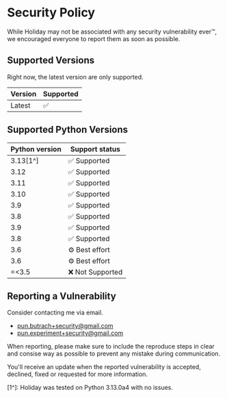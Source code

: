 # Security Policy
While Holiday may not be associated with any
security vulnerability ever:tm:, we encouraged everyone
to report them as soon as possible.

## Supported Versions
Right now, the latest version are only supported.

| Version | Supported          |
| ------- | ------------------ |
| Latest  | :white_check_mark: |

## Supported Python Versions
| Python version | Support status               |
| -------------- | ---------------------------- |
| 3.13[1^]       | :white_check_mark: Supported |
| 3.12           | :white_check_mark: Supported |
| 3.11           | :white_check_mark: Supported |
| 3.10           | :white_check_mark: Supported |
| 3.9            | :white_check_mark: Supported |
| 3.8            | :white_check_mark: Supported |
| 3.9            | :white_check_mark: Supported |
| 3.8            | :white_check_mark: Supported |
| 3.6            | :gear: Best effort           |
| 3.6            | :gear: Best effort           |
| =<3.5          | :x: Not Supported            |

## Reporting a Vulnerability
Consider contacting me via email.

- pun.butrach+security@gmail.com
- pun.experiment+security@gmail.com

When reporting, please make sure to include
the reproduce steps in clear and consise way as possible
to prevent any mistake during communication.

You'll receive an update when the reported vulnerability is
accepted, declined, fixed or requested for more information.

[1^]: Holiday was tested on Python 3.13.0a4 with no issues.